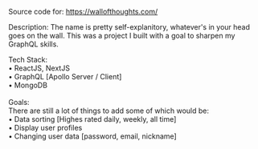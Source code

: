 Source code for:
https://wallofthoughts.com/

Description:
The name is pretty self-explanitory, whatever's in your head goes on the wall. This was a project I built with a goal to sharpen my GraphQL skills.

Tech Stack: <br/>
  • ReactJS, NextJS <br/>
  • GraphQL [Apollo Server / Client] <br/>
  • MongoDB <br/>
<br/>
Goals:<br/>
There are still a lot of things to add some of which would be:<br/>
  • Data sorting [Highes rated daily, weekly, all time]<br/>
  • Display user profiles<br/>
  • Changing user data [password, email, nickname]

